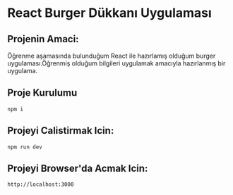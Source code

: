 # React Burger Dükkanı Uygulaması

## Projenin Amaci:
Öğrenme aşamasında bulunduğum React ile hazırlamış olduğum burger uygulaması.Öğrenmiş olduğum bilgileri uygulamak amacıyla hazırlanmış bir uygulama.

## Proje Kurulumu

```
npm i
```

## Projeyi Calistirmak Icin:

```
npm run dev
```

## Projeyi Browser'da Acmak Icin:

```
http://localhost:3000
```
